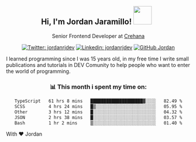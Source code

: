 <div align="center">
<h2 style="margin-right:10px;">Hi, I'm Jordan Jaramillo! <img src="https://media.giphy.com/media/Wj7lNjMNDxSmc/source.gif" width="50" > </h2>

<p>Senior Frontend Developer at <a href="https://www.crehana.com/">Crehana</a></p>

[![Twitter: jordanrjdev](https://img.shields.io/twitter/follow/jordanrjdev?style=social)](https://twitter.com/jordanrjdev)
[![Linkedin: jordanrjdev](https://img.shields.io/badge/-jordanrjdev-blue?style=flat-square&logo=Linkedin&logoColor=white&link=https://www.linkedin.com/in/jordanrjdev/)](https://www.linkedin.com/in/jordanrjdev/)
[![GitHub Jordan](https://img.shields.io/github/followers/jnadroj?label=follow&style=social)](https://github.com/jnadroj)

</div>
I learned programming since I was 15 years old, in my free time I write small publications and tutorials in DEV Comunity to help people who want to enter the world of programming.

<div align="center">

### 📊 **This month i spent my time on:**

<!--START_SECTION:waka-->

```txt
TypeScript   61 hrs 8 mins   ████████████████████▓░░░░   82.49 %
SCSS         4 hrs 24 mins   █▒░░░░░░░░░░░░░░░░░░░░░░░   05.95 %
Other        3 hrs 12 mins   █░░░░░░░░░░░░░░░░░░░░░░░░   04.32 %
JSON         2 hrs 38 mins   █░░░░░░░░░░░░░░░░░░░░░░░░   03.57 %
Bash         1 hr 2 mins     ▒░░░░░░░░░░░░░░░░░░░░░░░░   01.40 %
```

<!--END_SECTION:waka-->

</div>

With ❤️ Jordan
